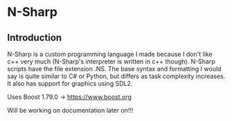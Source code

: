 # N-Sharp

## Introduction
N-Sharp is a custom programming language I made because I don't like c++ very much (N-Sharp's interpreter is written in c++ though). N-Sharp scripts have the file extension .NS. The base syntax and formatting I would say is quite similar to C# or Python, but differs as task complexity increases. It also has support for graphics using SDL2.

Uses Boost 1.79.0 -> https://www.boost.org

Will be working on documentation later on!!!
